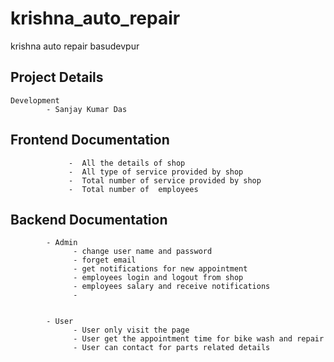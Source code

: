 # krishna_auto_repair
krishna auto repair basudevpur



Project Details
---------------
         
    Development
            - Sanjay Kumar Das



  Frontend Documentation
  -----------------------
                 
                 -  All the details of shop
                 -  All type of service provided by shop
                 -  Total number of service provided by shop
                 -  Total number of  employees






  Backend Documentation
  ----------------------

            - Admin
                  - change user name and password
                  - forget email
                  - get notifications for new appointment
                  - employees login and logout from shop
                  - employees salary and receive notifications
                  -


            - User
                  - User only visit the page
                  - User get the appointment time for bike wash and repair
                  - User can contact for parts related details

